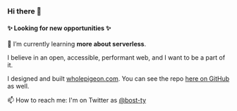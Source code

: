 ### Hi there 👋

#### ✨ Looking for new opportunities ✨

🌱 I’m currently learning **more about serverless**.

I believe in an open, accessible, performant web, and I want to be a part of it. 

<!-- 🔭 I’m currently working on **getting fancier with React**. -->

I designed and built [wholepigeon.com](wholepigeon.com). You can see the repo [here on GitHub](https://github.com/bost-ty/wholepigeon) as well.

📫 How to reach me: I'm on Twitter as [@bost-ty](https://twitter.com/bost-ty/)

<!--
**bost-ty/bost-ty** is a ✨ _special_ ✨ repository because its `README.md` (this file) appears on your GitHub profile.

Here are some ideas to get you started:

- 👯 I’m looking to collaborate on ...
- 🤔 I’m looking for help with ...
- 💬 Ask me about ...
- 📫 How to reach me: ...
- 😄 Pronouns: ...
- ⚡ Fun fact: ...
-->
